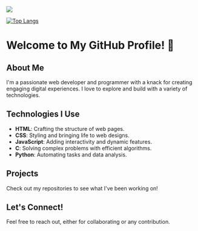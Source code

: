 <div align: "centre;"> 
  <picture align="centre">
  <source align = "centre"
    srcset="https://github-readme-stats.vercel.app/api?username=Ivyson&show_icons=true&theme=blue-green"
    media="(prefers-color-scheme: dark)"
  />
  <source
    srcset="https://github-readme-stats.vercel.app/api?username=Ivyson&show_icons=true"
    media="(prefers-color-scheme: light), (prefers-color-scheme: no-preference)"
  />
  <img align="centre" src="https://github-readme-stats.vercel.app/api?username=Ivyson&show_icons=true" />
</picture>


  [![Top Langs](https://github-readme-stats.vercel.app/api/top-langs/?username=Ivyson&layout=donut)](https://github.com/Ivyson/github-readme-stats)

  
</div>





# Welcome to My GitHub Profile! 👋

## About Me
I'm a passionate web developer and programmer with a knack for creating engaging digital experiences. I love to explore and build with a variety of technologies.

## Technologies I Use
- **HTML**: Crafting the structure of web pages.
- **CSS**: Styling and bringing life to web designs.
- **JavaScript**: Adding interactivity and dynamic features.
- **C**: Solving complex problems with efficient algorithms.
- **Python**: Automating tasks and data analysis.

## Projects
Check out my repositories to see what I've been working on!

## Let's Connect!
Feel free to reach out, either for collaborating or any contribution. 
